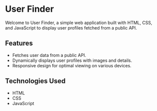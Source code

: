 # User Finder

Welcome to User Finder, a simple web application built with HTML, CSS, and JavaScript to display user profiles fetched from a public API.

## Features

- Fetches user data from a public API.
- Dynamically displays user profiles with images and details.
- Responsive design for optimal viewing on various devices.

## Technologies Used

- HTML
- CSS
- JavaScript
